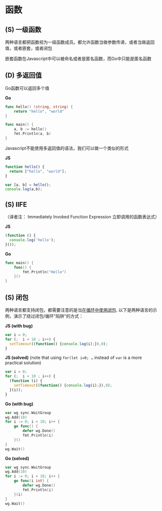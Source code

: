 # 函数
## (S) 一级函数

两种语言都把函数视为一级函数成员。都允许函数当做参数传递，或者当做返回值，或者嵌套，或者闭包

嵌套函数在Javascript中可以被命名或者是匿名函数，而Go中只能是匿名函数


## (D) 多返回值

Go函数可以返回多个值

**Go**
```Go
func hello() (string, string) {
	return "hello", "world"
}

func main() {
	a, b := hello()
	fmt.Println(a, b)
}
```

Javascript不能使用多返回值的语法，我们可以做一个类似的形式


**JS**
```Javascript
function hello() {
  return ["hello", "world"];
}

var [a, b] = hello();
console.log(a,b);
```

## (S) IIFE

（译者注： Immediately Invoked Function Expression 立即调用的函数表达式）

**JS**
```Javascript
(function () {
  console.log('hello');
}());
```

**Go**
```Go
func main() {
	func() {
		fmt.Println("Hello")
	}()
}
```

## (S) 闭包

两种语言都支持闭包，都需要注意的是当[在循环中使用闭包](https://developer.mozilla.org/en-US/docs/Web/JavaScript/Closures#Creating_closures_in_loops_A_common_mistake). 以下是两种语言的示例，演示了绕过闭包/循环"陷阱"的方式：

**JS (with bug)**
```Javascript
var i = 0;
for (;  i < 10 ; i++) {
  setTimeout((function() {console.log(i);}),0);
}
```

**JS (solved)** (note that using `for(let i=0; …` instead of `var` is a more practical solution)
```Javascript
var i = 0;
for (;  i < 10 ; i++) {
  (function (i) {
    setTimeout((function() {console.log(i);}),0);
  }(i));
}
```

**Go (with bug)**
```Go
var wg sync.WaitGroup
wg.Add(10)
for i := 0; i < 10; i++ {
	go func() {
		defer wg.Done()
		fmt.Println(i)
	}()
}
wg.Wait()
```

**Go (solved)**
```Go
var wg sync.WaitGroup
wg.Add(10)
for i := 0; i < 10; i++ {
	go func(i int) {
		defer wg.Done()
		fmt.Println(i)
	}(i)
}
wg.Wait()
```
